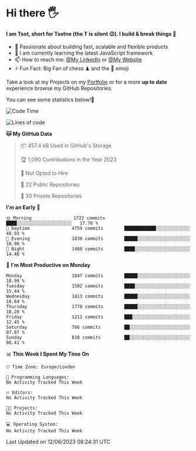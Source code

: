 # Hi there :raised_hand_with_fingers_splayed:
#### I am Tsot, short for Tsotne (the T is silent :wink:). I build & break things :space_invader:
- :telescope: Passionate about building fast, scalable and flexible products
- :seedling: I am currently learning the latest JavaScript framework 
- :mailbox: How to reach me: [@My LinkedIn](https://www.linkedin.com/in/tsotne-gvadzabia/) or [@My Website](https://tsotne.co.uk/contact)
- :zap: Fun Fact: Big Fan of chess ♟ and the 👾 emoji

Take a look at my Projects on my [Portfolio](https://tsotne.co.uk/) or for a more **up to date** experience browse my GitHub Repositories.

You can see some statistics below!:space_invader:
<!--START_SECTION:waka-->
![Code Time](http://img.shields.io/badge/Code%20Time-761%20hrs%202%20mins-blue)

![Lines of code](https://img.shields.io/badge/From%20Hello%20World%20I%27ve%20Written-5.4%20million%20lines%20of%20code-blue)

**🐱 My GitHub Data** 

> 📦 457.4 kB Used in GitHub's Storage 
 > 
> 🏆 1,090 Contributions in the Year 2023
 > 
> 🚫 Not Opted to Hire
 > 
> 📜 22 Public Repositories 
 > 
> 🔑 20 Private Repositories 
 > 
**I'm an Early 🐤** 

```text
🌞 Morning                1722 commits        ████░░░░░░░░░░░░░░░░░░░░░   17.70 % 
🌆 Daytime                4759 commits        ████████████░░░░░░░░░░░░░   48.93 % 
🌃 Evening                1838 commits        █████░░░░░░░░░░░░░░░░░░░░   18.90 % 
🌙 Night                  1408 commits        ████░░░░░░░░░░░░░░░░░░░░░   14.48 % 
```
📅 **I'm Most Productive on Monday** 

```text
Monday                   1847 commits        █████░░░░░░░░░░░░░░░░░░░░   18.99 % 
Tuesday                  1502 commits        ████░░░░░░░░░░░░░░░░░░░░░   15.44 % 
Wednesday                1813 commits        █████░░░░░░░░░░░░░░░░░░░░   18.64 % 
Thursday                 1770 commits        █████░░░░░░░░░░░░░░░░░░░░   18.20 % 
Friday                   1211 commits        ███░░░░░░░░░░░░░░░░░░░░░░   12.45 % 
Saturday                 766 commits         ██░░░░░░░░░░░░░░░░░░░░░░░   07.87 % 
Sunday                   818 commits         ██░░░░░░░░░░░░░░░░░░░░░░░   08.41 % 
```


📊 **This Week I Spent My Time On** 

```text
🕑︎ Time Zone: Europe/London

💬 Programming Languages: 
No Activity Tracked This Week

🔥 Editors: 
No Activity Tracked This Week

🐱‍💻 Projects: 
No Activity Tracked This Week

💻 Operating System: 
No Activity Tracked This Week
```


 Last Updated on 12/06/2023 08:24:31 UTC
<!--END_SECTION:waka-->
